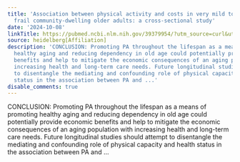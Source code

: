 ```yaml
---
title: 'Association between physical activity and costs in very mild to moderately
  frail community-dwelling older adults: a cross-sectional study'
date: '2024-10-08'
linkTitle: https://pubmed.ncbi.nlm.nih.gov/39379954/?utm_source=curl&utm_medium=rss&utm_campaign=pubmed-2&utm_content=1FakS-2QOkCT8HsMOQP1bCRQ4YzyumYOmxmF0moLsQ3dFB1E9V&fc=20220326224207&ff=20241009193154&v=2.18.0.post9+e462414
source: heidelberg[Affiliation]
description: 'CONCLUSION: Promoting PA throughout the lifespan as a means of promoting
  healthy aging and reducing dependency in old age could potentially provide economic
  benefits and help to mitigate the economic consequences of an aging population with
  increasing health and long-term care needs. Future longitudinal studies should attempt
  to disentangle the mediating and confounding role of physical capacity and health
  status in the association between PA and ...'
disable_comments: true
---
```

CONCLUSION: Promoting PA throughout the lifespan as a means of promoting healthy aging and reducing dependency in old age could potentially provide economic benefits and help to mitigate the economic consequences of an aging population with increasing health and long-term care needs. Future longitudinal studies should attempt to disentangle the mediating and confounding role of physical capacity and health status in the association between PA and ...